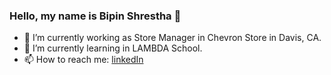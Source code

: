 ### Hello, my name is Bipin Shrestha 👋

<!--
**Bipin Shrestha** is a ✨ _special_ ✨ repository because its `README.md` (this file) appears on your GitHub profile.
Here are some ideas to get you started:
- 🔭 I’m currently working on ...
- 🌱 I’m currently learning ...
- 👯 I’m looking to collaborate on ...
- 🤔 I’m looking for help with ...
- 💬 Ask me about ...
- 📫 How to reach me: ...
- 😄 Pronouns: ...
- ⚡ Fun fact: ...
-->

- 🔭 I’m currently working as Store Manager in Chevron Store in Davis, CA.
- 🌱 I’m currently learning in LAMBDA School.
- 📫 How to reach me: [linkedIn](https://www.linkedin.com/in/bpnshrestha)
